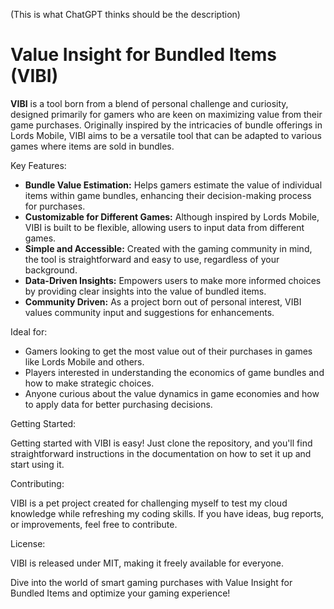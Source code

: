 (This is what ChatGPT thinks should be the description)
# Value Insight for Bundled Items (VIBI)
**VIBI** is a tool born from a blend of personal challenge and curiosity, designed primarily for gamers who are keen on maximizing value from their game purchases. Originally inspired by the intricacies of bundle offerings in Lords Mobile, VIBI aims to be a versatile tool that can be adapted to various games where items are sold in bundles.

Key Features:

- **Bundle Value Estimation:** Helps gamers estimate the value of individual items within game bundles, enhancing their decision-making process for purchases.
- **Customizable for Different Games:** Although inspired by Lords Mobile, VIBI is built to be flexible, allowing users to input data from different games.
- **Simple and Accessible:** Created with the gaming community in mind, the tool is straightforward and easy to use, regardless of your background.
- **Data-Driven Insights:** Empowers users to make more informed choices by providing clear insights into the value of bundled items.
- **Community Driven:** As a project born out of personal interest, VIBI values community input and suggestions for enhancements.

Ideal for:
- Gamers looking to get the most value out of their purchases in games like Lords Mobile and others.
- Players interested in understanding the economics of game bundles and how to make strategic choices.
- Anyone curious about the value dynamics in game economies and how to apply data for better purchasing decisions.

Getting Started:

Getting started with VIBI is easy! Just clone the repository, and you'll find straightforward instructions in the documentation on how to set it up and start using it.

Contributing:

VIBI is a pet project created for challenging myself to test my cloud knowledge while refreshing my coding skills. If you have ideas, bug reports, or improvements, feel free to contribute.

License:

VIBI is released under MIT, making it freely available for everyone.

Dive into the world of smart gaming purchases with Value Insight for Bundled Items and optimize your gaming experience!
